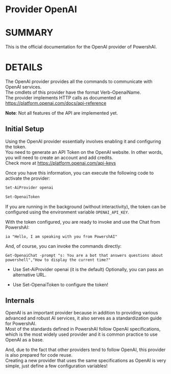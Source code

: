 ﻿# Provider OpenAI  

# SUMMARY <!--! @#Short --> 

This is the official documentation for the OpenAI provider of PowershAI.

# DETAILS  <!--! @#Long --> 

The OpenAI provider provides all the commands to communicate with OpenAI services.  
The cmdlets of this provider have the format Verb-OpenaiName.  
The provider implements HTTP calls as documented at https://platform.openai.com/docs/api-reference

**Note**: Not all features of the API are implemented yet.

## Initial Setup 

Using the OpenAI provider essentially involves enabling it and configuring the token.  
You need to generate an API Token on the OpenAI website. In other words, you will need to create an account and add credits.  
Check more at https://platform.openai.com/api-keys 

Once you have this information, you can execute the following code to activate the provider:

```powershell 
Set-AiProvider openai 

Set-OpenaiToken
```

If you are running in the background (without interactivity), the token can be configured using the environment variable `OPENAI_API_KEY`.  

With the token configured, you are ready to invoke and use the Chat from PowershAI:

```
ia "Hello, I am speaking with you from PowershAI"
```

And, of course, you can invoke the commands directly:

```
Get-OpenaiChat -prompt "s: You are a bot that answers questions about powershell","How to display the current time?"
```

* Use Set-AiProvider openai (it is the default)
Optionally, you can pass an alternative URL.

* Use Set-OpenaiToken to configure the token!


## Internals

OpenAI is an important provider because in addition to providing various advanced and robust AI services, it also serves as a standardization guide for PowershAI.  
Most of the standards defined in PowershAI follow OpenAI specifications, which is the most widely used provider and it is common practice to use OpenAI as a base.  

And, due to the fact that other providers tend to follow OpenAI, this provider is also prepared for code reuse.  
Creating a new provider that uses the same specifications as OpenAI is very simple, just define a few configuration variables!
